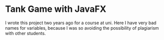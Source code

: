 # Tank Game with JavaFX

I wrote this project two years ago for a course at uni. Here I have very bad names for variables, because I was so avoiding the possibility of plagiarism with other students.